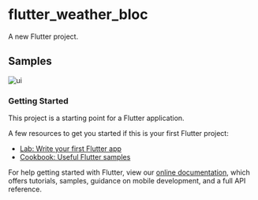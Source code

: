 # flutter_weather_bloc

A new Flutter project.

## Samples

![ui](https://user-images.githubusercontent.com/69667369/95907632-76500a80-0db9-11eb-8b88-c7b47135d713.png)


### Getting Started

This project is a starting point for a Flutter application.

A few resources to get you started if this is your first Flutter project:

- [Lab: Write your first Flutter app](https://flutter.dev/docs/get-started/codelab)
- [Cookbook: Useful Flutter samples](https://flutter.dev/docs/cookbook)

For help getting started with Flutter, view our
[online documentation](https://flutter.dev/docs), which offers tutorials,
samples, guidance on mobile development, and a full API reference.
